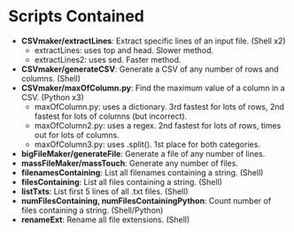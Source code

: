 # Scripts Contained
* __CSVmaker/extractLines__: Extract specific lines of an input file. (Shell x2)
  * extractLines: uses top and head. Slower method.
  * extractLines2: uses sed. Faster method.
* __CSVmaker/generateCSV__: Generate a CSV of any number of rows and columns. (Shell)
* __CSVmaker/maxOfColumn.py__: Find the maximum value of a column in a CSV. (Python x3)
  * maxOfColumn.py: uses a dictionary. 3rd fastest for lots of rows, 2nd fastest for lots of columns (but incorrect).
  * maxOfColumn2.py: uses a regex. 2nd fastest for lots of rows, times out for lots of columns.
  * maxOfColumn3.py: uses .split(). 1st place for both categories.
* __bigFileMaker/generateFile__: Generate a file of any number of lines.
* __massFileMaker/massTouch__: Generate any number of files.
* __filenamesContaining__: List all filenames containing a string. (Shell)
* __filesContaining__: List all files containing a string. (Shell)
* __listTxts__: List first 5 lines of all .txt files. (Shell)
* __numFilesContaining, numFilesContainingPython__: Count number of files containing a string. (Shell/Python)
* __renameExt__: Rename all file extensions. (Shell)
